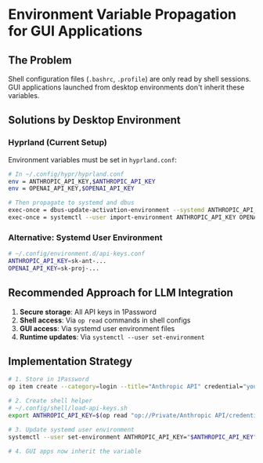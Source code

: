 # Environment Variable Propagation for GUI Applications

## The Problem
Shell configuration files (`.bashrc`, `.profile`) are only read by shell sessions. GUI applications launched from desktop environments don't inherit these variables.

## Solutions by Desktop Environment

### Hyprland (Current Setup)
Environment variables must be set in `hyprland.conf`:
```bash
# In ~/.config/hypr/hyprland.conf
env = ANTHROPIC_API_KEY,$ANTHROPIC_API_KEY
env = OPENAI_API_KEY,$OPENAI_API_KEY

# Then propagate to systemd and dbus
exec-once = dbus-update-activation-environment --systemd ANTHROPIC_API_KEY OPENAI_API_KEY
exec-once = systemctl --user import-environment ANTHROPIC_API_KEY OPENAI_API_KEY
```

### Alternative: Systemd User Environment
```bash
# ~/.config/environment.d/api-keys.conf
ANTHROPIC_API_KEY=sk-ant-...
OPENAI_API_KEY=sk-proj-...
```

## Recommended Approach for LLM Integration

1. **Secure storage**: All API keys in 1Password
2. **Shell access**: Via `op read` commands in shell configs
3. **GUI access**: Via systemd user environment files
4. **Runtime updates**: Via `systemctl --user set-environment`

## Implementation Strategy

```bash
# 1. Store in 1Password
op item create --category=login --title="Anthropic API" credential="your_key"

# 2. Create shell helper
# ~/.config/shell/load-api-keys.sh
export ANTHROPIC_API_KEY=$(op read "op://Private/Anthropic API/credential")

# 3. Update systemd user environment
systemctl --user set-environment ANTHROPIC_API_KEY="$ANTHROPIC_API_KEY"

# 4. GUI apps now inherit the variable
```
